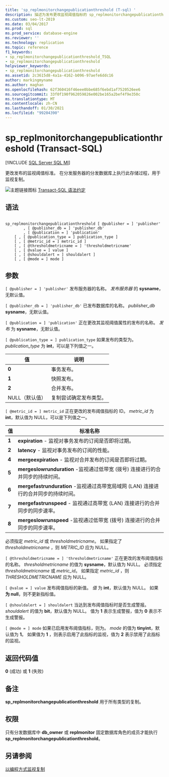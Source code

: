 ```yaml
---
title: 'sp_replmonitorchangepublicationthreshold (T-sql) '
description: 描述为发布更改监视阈值指标的 sp_replmonitorchangepublicationthreshold 存储过程。
ms.custom: seo-lt-2019
ms.date: 03/04/2017
ms.prod: sql
ms.prod_service: database-engine
ms.reviewer: ''
ms.technology: replication
ms.topic: reference
f1_keywords:
- sp_replmonitorchangepublicationthreshold_TSQL
- sp_replmonitorchangepublicationthreshold
helpviewer_keywords:
- sp_replmonitorchangepublicationthreshold
ms.assetid: 2c3615d8-4a1a-4162-b096-97aefe6ddc16
author: markingmyname
ms.author: maghan
ms.openlocfilehash: 62f360416f46eee0bbe685f6ebd1af7520526ee6
ms.sourcegitcommit: 33f0f190f962059826e002be165a2bef4f9e350c
ms.translationtype: MT
ms.contentlocale: zh-CN
ms.lasthandoff: 01/30/2021
ms.locfileid: "99204390"
---
```

# <a name="sp_replmonitorchangepublicationthreshold-transact-sql"></a>sp_replmonitorchangepublicationthreshold (Transact-SQL)
[!INCLUDE [SQL Server SQL MI](../../includes/applies-to-version/sql-asdbmi.md)]

  更改发布的监视阈值标准。 在分发服务器的分发数据库上执行此存储过程，用于监视复制。  
  
 ![主题链接图标](../../database-engine/configure-windows/media/topic-link.gif "“主题链接”图标") [Transact-SQL 语法约定](../../t-sql/language-elements/transact-sql-syntax-conventions-transact-sql.md)  
  
## <a name="syntax"></a>语法  
  
```  
  
sp_replmonitorchangepublicationthreshold [ @publisher = ] 'publisher'  
        , [ @publisher_db = ] 'publisher_db'  
        , [ @publication = ] 'publication'   
    [ , [ @publication_type = ] publication_type ]   
    [ , [ @metric_id = ] metric_id ]   
    [ , [ @thresholdmetricname = ] 'thresholdmetricname'   
    [ , [ @value = ] value ]   
    [ , [ @shouldalert = ] shouldalert ]   
    [ , [ @mode = ] mode ]  
```  
  
## <a name="arguments"></a>参数  
`[ @publisher = ] 'publisher'` 发布服务器的名称。 *发布服务器* 的 **sysname**，无默认值。  
  
`[ @publisher_db = ] 'publisher_db'` 已发布数据库的名称。 *publisher_db* **sysname**，无默认值。  
  
`[ @publication = ] 'publication'` 正在更改其监视阈值属性的发布的名称。 *发布* 为 **sysname**，无默认值。  
  
`[ @publication_type = ] publication_type` 如果发布的类型为。 *publication_type* 为 **int**，可以是下列值之一。  
  
|值|说明|  
|-----------|-----------------|  
|**0**|事务发布。|  
|**1**|快照发布。|  
|**2**|合并发布。|  
|NULL（默认值）|复制尝试确定发布类型。|  
  
`[ @metric_id = ] metric_id` 正在更改的发布阈值指标的 ID。 *metric_id* 为 **int**，默认值为 NULL，可以是下列值之一。  
  
|值|标准名称|  
|-----------|-----------------|  
|**1**|**expiration** - 监视对事务发布的订阅是否即将过期。|  
|**2**|**latency** - 监视对事务发布的订阅的性能。|  
|**4**|**mergeexpiration** - 监视对合并发布的订阅是否即将过期。|  
|**5**|**mergeslowrunduration** -监视通过低带宽 (拨号) 连接进行的合并同步的持续时间。|  
|**6**|**mergefastrunduration** -监视通过高带宽局域网 (LAN) 连接进行的合并同步的持续时间。|  
|**7**|**mergefastrunspeed** - 监视通过高带宽 (LAN) 连接进行的合并同步的同步速率。|  
|**8**|**mergeslowrunspeed** -监视通过低带宽 (拨号) 连接进行的合并同步的同步速率。|  
  
 必须指定 *metric_id* 或 *thresholdmetricname*。 如果指定了 *thresholdmetricname* ，则 *METRIC_ID* 应为 NULL。  
  
`[ @thresholdmetricname = ] 'thresholdmetricname'` 正在更改的发布阈值指标的名称。 *thresholdmetricname* 的值为 **sysname**，默认值为 NULL。 必须指定 *thresholdmetricname* 或 *metric_id*。 如果指定 *metric_id* ，则 *THRESHOLDMETRICNAME* 应为 NULL。  
  
`[ @value = ] value` 发布阈值指标的新值。 *值* 为 **int**，默认值为 NULL。 如果 **为 null**，则不更新指标值。  
  
`[ @shouldalert = ] shouldalert` 当达到发布阈值指标时是否生成警报。 *shouldalert* 的值为 **bit**，默认值为 NULL。 值为 **1** 表示生成警报，值为 **0** 表示不生成警报。  
  
`[ @mode = ] mode` 如果已启用发布阈值指标，则为。 *mode* 的值为 **tinyint**，默认值为 **1**。 如果值为 **1** ，则表示启用了此指标的监视，值为 **2** 表示禁用了此指标的监视。  
  
## <a name="return-code-values"></a>返回代码值  
 **0** (成功) 或 **1** (失败)   
  
## <a name="remarks"></a>备注  
 **sp_replmonitorchangepublicationthreshold** 用于所有类型的复制。  
  
## <a name="permissions"></a>权限  
 只有分发数据库中 **db_owner** 或 **replmonitor** 固定数据库角色的成员才能执行 **sp_replmonitorchangepublicationthreshold**。  
  
## <a name="see-also"></a>另请参阅  
 [以编程方式监视复制](../../relational-databases/replication/monitor/programmatically-monitor-replication.md)  
  
  
